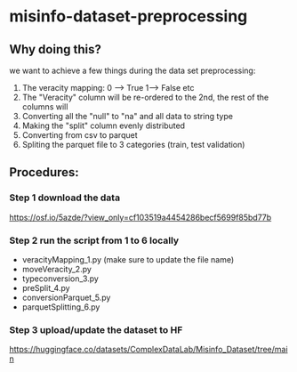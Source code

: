 # misinfo-dataset-preprocessing

## Why doing this?
we want to achieve a few things during the data set preprocessing:
1. The veracity mapping:  0 --> True 1--> False etc
2. The "Veracity" column will be re-ordered to the 2nd, the rest of the columns will
3. Converting all the "null" to "na" and all data to string type
4. Making the "split" column evenly distributed
5. Converting from csv to parquet
6. Spliting the parquet file to 3 categories (train, test validation)

## Procedures:

### Step 1 download the data
https://osf.io/5azde/?view_only=cf103519a4454286becf5699f85bd77b

### Step 2 run the script from 1 to 6 locally
- veracityMapping_1.py (make sure to update the file name)
- moveVeracity_2.py
- typeconversion_3.py
- preSplit_4.py
- conversionParquet_5.py
- parquetSplitting_6.py

### Step 3 upload/update the dataset to HF
https://huggingface.co/datasets/ComplexDataLab/Misinfo_Dataset/tree/main
